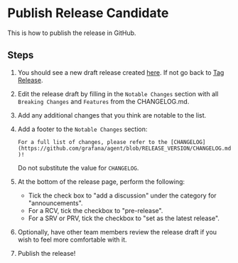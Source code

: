 # Publish Release Candidate

This is how to publish the release in GitHub.

## Steps

1. You should see a new draft release created [here](https://github.com/grafana/agent/releases). If not go back to [Tag Release](./4-tag-release.md).

2. Edit the release draft by filling in the `Notable Changes` section with all `Breaking Changes` and `Features` from the CHANGELOG.md.

3. Add any additional changes that you think are notable to the list.

4. Add a footer to the `Notable Changes` section:

    `For a full list of changes, please refer to the [CHANGELOG](https://github.com/grafana/agent/blob/RELEASE_VERSION/CHANGELOG.md)!`
    
    Do not substitute the value for `CHANGELOG`.  

5. At the bottom of the release page, perform the following:
    - Tick the check box to "add a discussion" under the category for "announcements".
    - For a RCV, tick the checkbox to "pre-release".
    - For a SRV or PRV, tick the checkbox to "set as the latest release".

6. Optionally, have other team members review the release draft if you wish
   to feel more comfortable with it.

7. Publish the release!